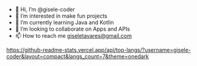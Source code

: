 - 👋 Hi, I’m @gisele-coder
- 👀 I’m interested in make fun projects
- 🌱 I’m currently learning Java and Kotlin
- 💞️ I’m looking to collaborate on Apps and APIs
- 📫 How to reach me giseletavares@gmail.com

<!---
gisele-coder/gisele-coder is a ✨ special ✨ repository because its `README.md` (this file) appears on your GitHub profile.
You can click the Preview link to take a look at your changes.
--->
https://github-readme-stats.vercel.app/api/top-langs/?username=gisele-coder&layout=compact&langs_count=7&theme=onedark
